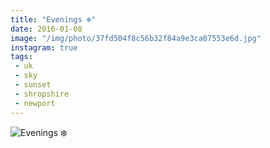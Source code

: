 ```yaml
---
title: "Evenings ❄️"
date: 2016-01-08
image: "/img/photo/37fd504f8c56b32f84a9e3ca07553e6d.jpg"
instagram: true
tags:
 - uk
 - sky
 - sunset
 - shropshire
 - newport
---
```


![Evenings ❄️](/img/photo/37fd504f8c56b32f84a9e3ca07553e6d.jpg)
